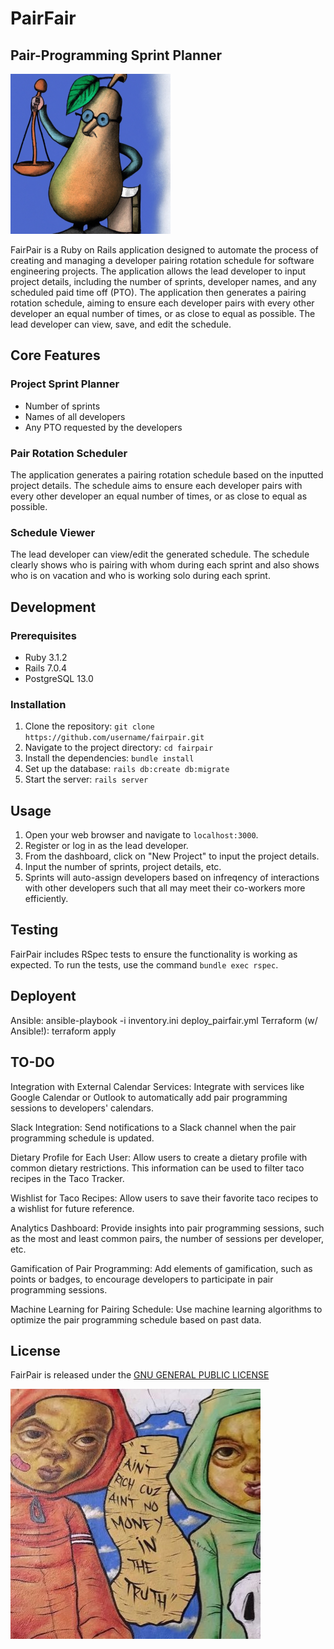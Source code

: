 # PairFair
Pair-Programming Sprint Planner
---

![The Honorable Judge Fair Pear](pear.png?raw=true "The Honorable Judge Fair Pear")


FairPair is a Ruby on Rails application designed to automate the process of creating and managing a developer pairing rotation schedule for software engineering projects. The application allows the lead developer to input project details, including the number of sprints, developer names, and any scheduled paid time off (PTO). The application then generates a pairing rotation schedule, aiming to ensure each developer pairs with every other developer an equal number of times, or as close to equal as possible. The lead developer can view, save, and edit the schedule.

## Core Features

### Project Sprint Planner
- Number of sprints
- Names of all developers
- Any PTO requested by the developers

### Pair Rotation Scheduler
The application generates a pairing rotation schedule based on the inputted project details. The schedule aims to ensure each developer pairs with every other developer an equal number of times, or as close to equal as possible.

### Schedule Viewer
The lead developer can view/edit the generated schedule. The schedule clearly shows who is pairing with whom during each sprint and also shows who is on vacation and who is working solo during each sprint.

## Development

### Prerequisites
- Ruby 3.1.2
- Rails 7.0.4
- PostgreSQL 13.0

### Installation
1. Clone the repository: `git clone https://github.com/username/fairpair.git`
2. Navigate to the project directory: `cd fairpair`
3. Install the dependencies: `bundle install`
4. Set up the database: `rails db:create db:migrate`
5. Start the server: `rails server`

## Usage

1. Open your web browser and navigate to `localhost:3000`.
2. Register or log in as the lead developer.
3. From the dashboard, click on "New Project" to input the project details.
4. Input the number of sprints, project details, etc.
5. Sprints will auto-assign developers based on infreqency of interactions with other developers such that all may meet their co-workers more efficiently.

## Testing

FairPair includes RSpec tests to ensure the functionality is working as expected. To run the tests, use the command `bundle exec rspec`.

## Deployent
Ansible: ansible-playbook -i inventory.ini deploy_pairfair.yml
Terraform (w/ Ansible!): terraform apply


## TO-DO

Integration with External Calendar Services: Integrate with services like Google Calendar or Outlook to automatically add pair programming sessions to developers' calendars.

Slack Integration: Send notifications to a Slack channel when the pair programming schedule is updated.

Dietary Profile for Each User: Allow users to create a dietary profile with common dietary restrictions. This information can be used to filter taco recipes in the Taco Tracker.

Wishlist for Taco Recipes: Allow users to save their favorite taco recipes to a wishlist for future reference.

Analytics Dashboard: Provide insights into pair programming sessions, such as the most and least common pairs, the number of sessions per developer, etc.

Gamification of Pair Programming: Add elements of gamification, such as points or badges, to encourage developers to participate in pair programming sessions.

Machine Learning for Pairing Schedule: Use machine learning algorithms to optimize the pair programming schedule based on past data.

## License 

FairPair is released under the [GNU GENERAL PUBLIC LICENSE](LICENSE)

![Can't get a dolla outta me](license.jpg?raw=true "Can't get a dolla outta me")

